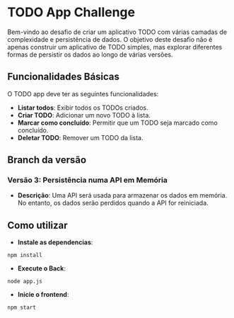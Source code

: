 # TODO App Challenge

Bem-vindo ao desafio de criar um aplicativo TODO com várias camadas de complexidade e persistência de dados. O objetivo deste desafio não é apenas construir um aplicativo de TODO simples, mas explorar diferentes formas de persistir os dados ao longo de várias versões.

## Funcionalidades Básicas

O TODO app deve ter as seguintes funcionalidades:

- **Listar todos**: Exibir todos os TODOs criados.
- **Criar TODO**: Adicionar um novo TODO à lista.
- **Marcar como concluído**: Permitir que um TODO seja marcado como concluído.
- **Deletar TODO**: Remover um TODO da lista.

## Branch da versão

### Versão 3: Persistência numa API em Memória

- **Descrição**: Uma API será usada para armazenar os dados em memória. No entanto, os dados serão perdidos quando a API for reiniciada.

## Como utilizar

- **Instale as dependencias**:
```
npm install
```

- **Execute o Back**:
```
node app.js
```

- **Inicie o frontend**:
```
npm start
```


